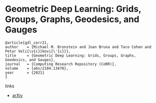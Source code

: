 # Geometric Deep Learning: Grids, Groups, Graphs, Geodesics, and Gauges

```
@article{gdl_corr21,
author    = {Michael M. Bronstein and Joan Bruna and Taco Cohen and Petar Veli{\v{c}}kovi{\'{c}}},
title     = {Geometric Deep Learning: Grids, Groups, Graphs, Geodesics, and Gauges},
journal   = {Computing Research Repository (CoRR)},
volume    = {abs/2104.13478},
year      = {2021}
}
```

links
- [arXiv](https://arxiv.org/abs/2104.13478)
